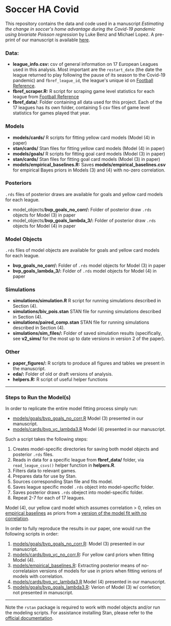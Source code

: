 # Soccer HA Covid
This repository contains the data and code used in a manuscript _Estimating the change in soccer's home advantage during the Covid-19 pandemic using bivariate Poisson regression_ by Luke Benz and Michael Lopez. A pre-print of our manuscript is available [here](https://arxiv.org/abs/2012.14949).

### Data:

* __league_info.csv:__ csv of general information on 17 European Leagues used in this analysis. Most important are the `restart_date` (the date the league returned to play following the pause of its season to the Covid-19 pandemic) and `fbref_league_id`, the league's unique id on [Football Reference](https://fbref.com/en/).
* __fbref_scraper.R:__ R script for scraping game level statistics for each league from [Football Reference](https://fbref.com/en/)
* __fbref_data/__: Folder containing all data used for this project. Each of the 17 leagues has its own folder, containing 5 csv files of game level statistics for games played that year. 

### Models

* __models/cards/__ R scripts for fitting yellow card models (Model (4) in paper)
* __stan/cards/__ Stan files for fitting yellow card models (Model (4) in paper)
* __models/goals/__ R scripts for fitting goal card models (Model (3) in paper)
* __stan/cards/__ Stan files for fitting goal card models (Model (3) in paper)
* __models/empirical_baselines.R:__ Saves __models/empirical_baselines.csv__ for empirical Bayes priors in Models (3) and (4) with no-zero correlation.

### Posteriors
`.rds` files of posterior draws are available for goals and yellow card models for each league. 

* model_objects/__bvp_goals_no_corr/:__ Folder of posterior draw `.rds` objects for Model (3) in paper
* model_objects/__bvp_goals_lambda_3/:__ Folder of posterior draw `.rds` objects for Model (4) in paper

### Model Objects
`.rds` files of model objects are available for goals and yellow card models for each league. 

* __bvp_goals_no_corr/:__ Folder of `.rds` model objects for Model (3) in paper
* __bvp_goals_lambda_3/:__ Folder of `.rds` model objects for Model (4) in paper

### Simulations

* __simulations/simulation.R__ R script for running simulations described in Section (4).
* __simulations/biv_pois.stan__ STAN file for running simulations described in Section (4).
* __simulations/paired_comp.stan__ STAN file for running simulations described in Section (4).
* __simulations/sim_files/:__ Folder of saved simulation results (specifically, see __v2_sims/__ for the most up to date versions in version 2 of the paper).

### Other

* __paper_figures/:__ R scripts to produce all figures and tables we present in the manuscript.
* __eda/:__ Folder of old or draft versions of analysis.
* __helpers.R:__ R script of useful helper functions

---

### Steps to Run the Model(s)
In order to replicate the entire model fitting process simply run:

* [models/goals/bvp_goals_no_corr.R](https://github.com/lbenz730/soccer_ha_covid/blob/master/models/goals/bvp_goals_no_corr.R) Model (3) presented in our manuscript. 
* [models/cards/bvp_yc_lambda3.R](https://github.com/lbenz730/soccer_ha_covid/blob/master/models/cards/bvp_yc_lambda3.R) Model (4) presented in our manuscript. 

Such a script takes the following steps:

1. Creates model-specific directories for saving both model objects and posterior `.rds` files.
2. Reads in data for a specific league from __fbref_data/__ folder, via `read_league_csvs()` helper function in __helpers.R__.
3. Filters data to relevant games.
4. Prepares data for use by Stan.
5. Sources corresponding Stan file and fits model.
6. Saves league specific model `.rds` object into model-specific folder.
7. Saves posterior draws `.rds` obeject into model-specific folder.
8. Repeat 2-7 for each of 17 leagues. 

Model (4), our yellow card model which assumes correlation > 0, relies on [empirical baselines](https://github.com/lbenz730/soccer_ha_covid/blob/master/models/empirical_baselines.csv) as priors from a [version of the model fit with no correlation](https://github.com/lbenz730/soccer_ha_covid/blob/master/models/cards/bvp_yc_no_corr.R). 

In order to fully reproduce the results in our paper, one would run the following scripts in order:

1. [models/goals/bvp_goals_no_corr.R](https://github.com/lbenz730/soccer_ha_covid/blob/master/models/goals/bvp_goals_no_corr.R): Model (3) presented in our manuscript. 
2. [models/cards/bvp_yc_no_corr.R](https://github.com/lbenz730/soccer_ha_covid/blob/master/models/cards/bvp_yc_no_corr.R): For yellow card priors when fitting Model (4). 
3. [models/empirical_baselines.R](): Extracting posterior means of no-correlataion versions of models for use in priors when fitting verions of models with correlation.
4. [models/cards/bvp_yc_lambda3.R](https://github.com/lbenz730/soccer_ha_covid/blob/master/models/cards/bvp_yc_lambda3.R) Model (4) presented in our manuscript.
5. [models/goals/bvp_goals_lambda3.R](https://github.com/lbenz730/soccer_ha_covid/blob/master/models/goals/bvp_goals_lambda3.R): Verion of Model (3) w/ corrletion; not presented in manuscript.


---

Note the `rstan` package is required to work with model objects and/or run the modeling scripts. For assistance installing Stan, please refer to the [official documentation](https://github.com/stan-dev/rstan/wiki/RStan-Getting-Started).
